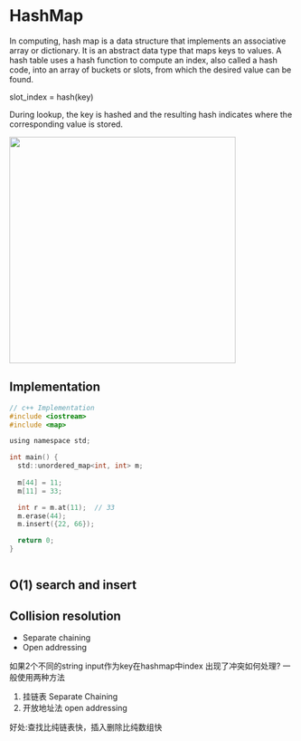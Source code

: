# HashMap

In computing, hash map is a data structure that implements an associative array or dictionary. It is an abstract data type that maps keys to values. A hash table uses a hash function to compute an index, also called a hash code, into an array of buckets or slots, from which the desired value can be found.

slot_index = hash(key)

During lookup, the key is hashed and the resulting hash indicates where the corresponding value is stored.

<img src="../assets/hashmap.png" width="400"/>

## Implementation
```c
// c++ Implementation
#include <iostream>
#include <map>

using namespace std;

int main() {
  std::unordered_map<int, int> m;
  
  m[44] = 11;
  m[11] = 33;

  int r = m.at(11);  // 33
  m.erase(44);
  m.insert({22, 66});

  return 0;
}
```

```go

```

## O(1) search and insert 

## Collision resolution

* Separate chaining
* Open addressing



如果2个不同的string input作为key在hashmap中index 出现了冲突如何处理?
一般使用两种方法
1. 挂链表 Separate Chaining
2. 开放地址法 open addressing

好处:查找比纯链表快，插入删除比纯数组快
